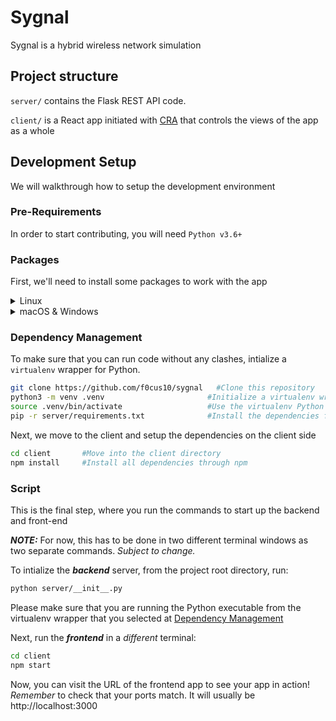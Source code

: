 # Sygnal 
Sygnal is a hybrid wireless network simulation

## Project structure

`server/` contains the Flask REST API code. 

`client/` is a React app initiated with [CRA](https://create-react-app.dev) that controls the views of the app as a whole 

## Development Setup

We will walkthrough how to setup the development environment

### Pre-Requirements

In order to start contributing, you will need `Python v3.6+`

### Packages
First, we'll need to install some packages to work with the app

<details>
  <summary>Linux</summary>
  <p>In your <strong>Debian</strong> based linux distro, run the following: </p> 
  <code>
  <p>$ sudo apt install python3-pip -y </p>
  <p>$ sudo pip3 install virtualenv </p>
  </code>
</details>

<details>
  <summary> macOS & Windows </summary>

  1. Install a VM Emulator from [VirtualBox](https://virtualbox.org)
  2. Then install and boot an Ubuntu (or any Debian) distro
  3. Run the above linux commands after installing the pre-requisite software
</details>

### Dependency Management

To make sure that you can run code without any clashes, intialize a `virtualenv` wrapper for Python. 

```bash
git clone https://github.com/f0cus10/sygnal	  #Clone this repository
python3 -m venv .venv				        #Initialize a virtualenv wrapper at .venv
source .venv/bin/activate			        #Use the virtualenv Python executable
pip -r server/requirements.txt		        #Install the dependencies for the backend
```

Next, we move to the client and setup the dependencies on the client side
```bash
cd client	    #Move into the client directory
npm install	    #Install all dependencies through npm
```

### Script

This is the final step, where you run the commands to start up the backend and front-end

***NOTE:*** For now, this has to be done in two different terminal windows as two separate commands. *Subject to change.*

To intialize the ***backend*** server, from the project root directory, run:
```bash
python server/__init__.py
```
Please make sure that you are running the Python executable from the virtualenv wrapper that you selected at [Dependency Management](#dependency-management)

Next, run the ***frontend*** in a *different* terminal:

```bash
cd client
npm start
```

Now, you can visit the URL of the frontend app to see your app in action!
*Remember* to check that your ports match. It will usually be http://localhost:3000
